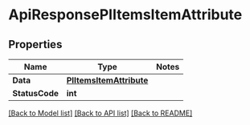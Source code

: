 # ApiResponsePIItemsItemAttribute

## Properties
Name | Type | Notes
------------ | ------------- | -------------
**Data** | **[**PIItemsItemAttribute**](../Model/PIItemsItemAttribute.md)**
**StatusCode** | **int**

[[Back to Model list]](../../README.md#documentation-for-models) [[Back to API list]](../../README.md#documentation-for-api-endpoints) [[Back to README]](../../README.md)
